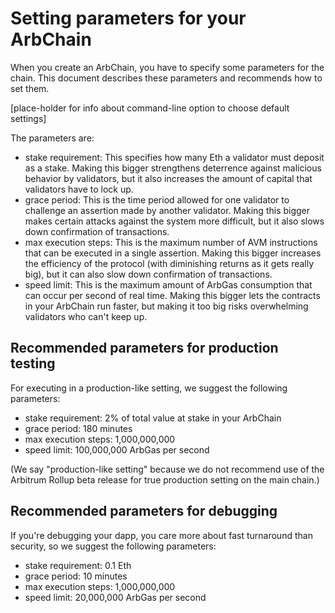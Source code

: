 # Setting parameters for your ArbChain

When you create an ArbChain, you have to specify some parameters for the chain. 
This document describes these parameters and recommends how to set them.

[place-holder for info about command-line option to choose default settings]

The parameters are:
* stake requirement: This specifies how many Eth a validator must deposit as a stake. 
Making this bigger strengthens deterrence against malicious behavior by validators,
but it also increases the amount of capital that validators have to lock up.
* grace period: This is the time period allowed for one validator to challenge an assertion made by another validator. 
Making this bigger makes certain attacks against the system more difficult,
but it also slows down confirmation of transactions.
* max execution steps: This is the maximum number of AVM instructions that can be executed in a single assertion. 
Making this bigger increases the efficiency of the protocol (with diminishing returns as it gets really big),
but it can also slow down confirmation of transactions.
* speed limit: This is the maximum amount of ArbGas consumption that can occur per second of real time.
Making this bigger lets the contracts in your ArbChain run faster,
but making it too big risks overwhelming validators who can't keep up.

## Recommended parameters for production testing

For executing in a production-like setting, we suggest the following parameters:
* stake requirement:  2% of total value at stake in your ArbChain
* grace period: 180 minutes
* max execution steps: 1,000,000,000
* speed limit: 100,000,000 ArbGas per second

(We say "production-like setting" because we do not recommend use of the Arbitrum Rollup beta release for true
production setting on the main chain.)

## Recommended parameters for debugging

If you're debugging your dapp, you care more about fast turnaround than security, so we suggest the following parameters:
* stake requirement: 0.1 Eth
* grace period: 10 minutes
* max execution steps: 1,000,000,000
* speed limit: 20,000,000 ArbGas per second
